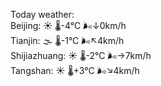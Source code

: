 Today weather:  
Beijing: ☀️ 🌡️-4°C 🌬️↓0km/h  
Tianjin: 🌫  🌡️-1°C 🌬️↖4km/h  
Shijiazhuang: ☀️ 🌡️-2°C 🌬️→7km/h  
Tangshan: ☀️ 🌡️+3°C 🌬️↘4km/h  
